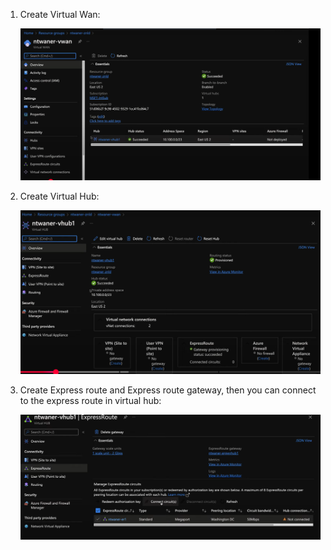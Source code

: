 1. Create Virtual Wan:

    ![alt text](image-31.png)

2. Create Virtual Hub:

    ![alt text](image-32.png)

3. Create Express route and Express route gateway, then you can connect to the express route in virtual hub:

    ![alt text](image-33.png)

